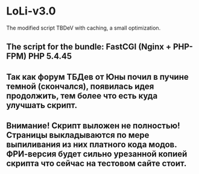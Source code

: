 # LoLi-v3.0
The modified script TBDeV with caching, a small optimization.

The script for the bundle:
FastCGI (Nginx + PHP-FPM) PHP 5.4.45
--------------
Так как форум ТБДев от Юны почил в пучине темной (скончался), появилась идея продолжить, тем более что есть куда улучшать скрипт.
----------
Внимание! Скрипт выложен не полностью! Страницы выкладываются по мере выпиливания из них платного кода модов.
ФРИ-версия будет сильно урезанной копией скрипта что сейчас на тестовом сайте стоит.
---------
